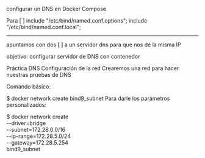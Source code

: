configurar un DNS en Docker Compose


Para [        ]
include "/etc/bind/named.conf.options";
include "/etc/bind/named.conf.local";


___________
apuntamos con dos [   ] a un servidor dns para que nos dé la misma IP

objetivo: configurar servidor de DNS con contenedor


Práctica DNS
Configuración de la red
Crearemos una red para hacer nuestras pruebas de DNS

Comando básico:

$ docker network create bind9_subnet
Para darle los parámetros personalizados:

$ docker network create \
  --driver=bridge \
  --subnet=172.28.0.0/16 \
  --ip-range=172.28.5.0/24 \
  --gateway=172.28.5.254 \
  bind9_subnet



